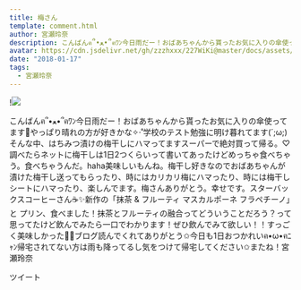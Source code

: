 ```yaml
---
title: 梅さん
template: comment.html
author: 宮瀬玲奈
description: こんばんฅ՞•ﻌ•՞ฅﾜﾝ今日雨だー！おばあちゃんから貰ったお気に入りの傘使ってます💓やっぱり晴れの方が好きかな✧‧˚学校のテスト勉強に明け暮れてます(´;ω;)そんな中、はちみつ漬けの梅干しにハマってますスーパーで...
avatar: https://cdn.jsdelivr.net/gh/zzzhxxx/227WiKi@master/docs/assets/photo/avatar/reina.jpg
date: "2018-01-17"
tags:
  - 宮瀬玲奈
---
```


!![](https://cdn.jsdelivr.net/gh/227WiKi/227WiKi-image@master/blog-image/reina-2018-01-17_1.jpg)


こんばんฅ՞•ﻌ•՞ฅﾜﾝ今日雨だー！おばあちゃんから貰ったお気に入りの傘使ってます💓やっぱり晴れの方が好きかな✧‧˚学校のテスト勉強に明け暮れてます(´;ω;)そんな中、はちみつ漬けの梅干しにハマってますスーパーで絶対買って帰る。♡調べたらネットに梅干しは1日2つくらいって書いてあったけどめっちゃ食べちゃう。食べちゃうんだ。haha美味しいもんね。梅干し好きなのでおばあちゃんが漬けた梅干し送ってもらったり、時にはカリカリ梅にハマったり、時には梅干しシートにハマったり、楽しんでます。梅さんありがとう。幸せです。スターバックスコーヒーさん☕✨新作の「抹茶 & フルーティ マスカルポーネ フラペチーノ」と プリン、食べました！抹茶とフルーティの融合ってどういうことだろう？って思ってたけど飲んでみたら一口でわかります！ぜひ飲んでみて欲しい！！すっごく美味しかった💓💓ブログ読んでくれてありがとう✩今日も1日おつかれいฅ•ω•ฅﾆｬﾝ帰宅されてない方は雨も降ってるし気をつけて帰宅してください✩またね！宮瀬玲奈


ツイート



